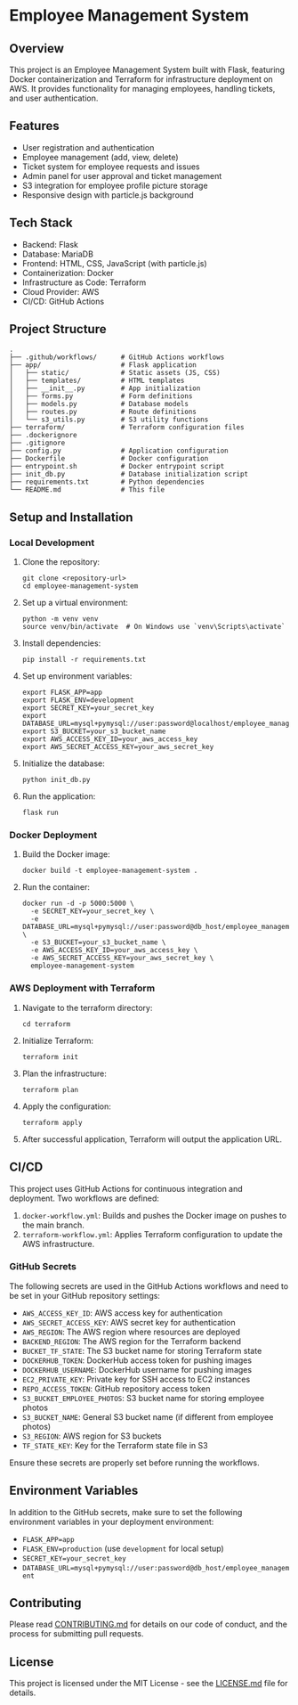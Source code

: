 # Employee Management System

## Overview
This project is an Employee Management System built with Flask, featuring Docker containerization and Terraform for infrastructure deployment on AWS. It provides functionality for managing employees, handling tickets, and user authentication.

## Features
- User registration and authentication
- Employee management (add, view, delete)
- Ticket system for employee requests and issues
- Admin panel for user approval and ticket management
- S3 integration for employee profile picture storage
- Responsive design with particle.js background

## Tech Stack
- Backend: Flask
- Database: MariaDB
- Frontend: HTML, CSS, JavaScript (with particle.js)
- Containerization: Docker
- Infrastructure as Code: Terraform
- Cloud Provider: AWS
- CI/CD: GitHub Actions

## Project Structure
```
.
├── .github/workflows/      # GitHub Actions workflows
├── app/                    # Flask application
│   ├── static/             # Static assets (JS, CSS)
│   ├── templates/          # HTML templates
│   ├── __init__.py         # App initialization
│   ├── forms.py            # Form definitions
│   ├── models.py           # Database models
│   ├── routes.py           # Route definitions
│   └── s3_utils.py         # S3 utility functions
├── terraform/              # Terraform configuration files
├── .dockerignore
├── .gitignore
├── config.py               # Application configuration
├── Dockerfile              # Docker configuration
├── entrypoint.sh           # Docker entrypoint script
├── init_db.py              # Database initialization script
├── requirements.txt        # Python dependencies
└── README.md               # This file
```

## Setup and Installation

### Local Development
1. Clone the repository:
   ```
   git clone <repository-url>
   cd employee-management-system
   ```

2. Set up a virtual environment:
   ```
   python -m venv venv
   source venv/bin/activate  # On Windows use `venv\Scripts\activate`
   ```

3. Install dependencies:
   ```
   pip install -r requirements.txt
   ```

4. Set up environment variables:
   ```
   export FLASK_APP=app
   export FLASK_ENV=development
   export SECRET_KEY=your_secret_key
   export DATABASE_URL=mysql+pymysql://user:password@localhost/employee_management
   export S3_BUCKET=your_s3_bucket_name
   export AWS_ACCESS_KEY_ID=your_aws_access_key
   export AWS_SECRET_ACCESS_KEY=your_aws_secret_key
   ```

5. Initialize the database:
   ```
   python init_db.py
   ```

6. Run the application:
   ```
   flask run
   ```

### Docker Deployment
1. Build the Docker image:
   ```
   docker build -t employee-management-system .
   ```

2. Run the container:
   ```
   docker run -d -p 5000:5000 \
     -e SECRET_KEY=your_secret_key \
     -e DATABASE_URL=mysql+pymysql://user:password@db_host/employee_management \
     -e S3_BUCKET=your_s3_bucket_name \
     -e AWS_ACCESS_KEY_ID=your_aws_access_key \
     -e AWS_SECRET_ACCESS_KEY=your_aws_secret_key \
     employee-management-system
   ```

### AWS Deployment with Terraform
1. Navigate to the terraform directory:
   ```
   cd terraform
   ```

2. Initialize Terraform:
   ```
   terraform init
   ```

3. Plan the infrastructure:
   ```
   terraform plan
   ```

4. Apply the configuration:
   ```
   terraform apply
   ```

5. After successful application, Terraform will output the application URL.

## CI/CD
This project uses GitHub Actions for continuous integration and deployment. Two workflows are defined:

1. `docker-workflow.yml`: Builds and pushes the Docker image on pushes to the main branch.
2. `terraform-workflow.yml`: Applies Terraform configuration to update the AWS infrastructure.

### GitHub Secrets
The following secrets are used in the GitHub Actions workflows and need to be set in your GitHub repository settings:

- `AWS_ACCESS_KEY_ID`: AWS access key for authentication
- `AWS_SECRET_ACCESS_KEY`: AWS secret key for authentication
- `AWS_REGION`: The AWS region where resources are deployed
- `BACKEND_REGION`: The AWS region for the Terraform backend
- `BUCKET_TF_STATE`: The S3 bucket name for storing Terraform state
- `DOCKERHUB_TOKEN`: DockerHub access token for pushing images
- `DOCKERHUB_USERNAME`: DockerHub username for pushing images
- `EC2_PRIVATE_KEY`: Private key for SSH access to EC2 instances
- `REPO_ACCESS_TOKEN`: GitHub repository access token
- `S3_BUCKET_EMPLOYEE_PHOTOS`: S3 bucket name for storing employee photos
- `S3_BUCKET_NAME`: General S3 bucket name (if different from employee photos)
- `S3_REGION`: AWS region for S3 buckets
- `TF_STATE_KEY`: Key for the Terraform state file in S3

Ensure these secrets are properly set before running the workflows.

## Environment Variables
In addition to the GitHub secrets, make sure to set the following environment variables in your deployment environment:

- `FLASK_APP=app`
- `FLASK_ENV=production` (use `development` for local setup)
- `SECRET_KEY=your_secret_key`
- `DATABASE_URL=mysql+pymysql://user:password@db_host/employee_management`

## Contributing
Please read [CONTRIBUTING.md](CONTRIBUTING.md) for details on our code of conduct, and the process for submitting pull requests.

## License
This project is licensed under the MIT License - see the [LICENSE.md](LICENSE.md) file for details.